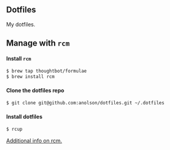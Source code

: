 ## Dotfiles

My dotfiles.

## Manage with `rcm`

#### Install `rcm`

```sh
$ brew tap thoughtbot/formulae
$ brew install rcm
```

#### Clone the dotfiles repo

```sh
$ git clone git@github.com:anolson/dotfiles.git ~/.dotfiles
```

#### Install dotfiles

```sh
$ rcup
```

[Additional info on rcm.](http://robots.thoughtbot.com/rcm-for-rc-files-in-dotfiles-repos)